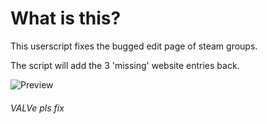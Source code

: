 # What is this?
This userscript fixes the bugged edit page of steam groups.

The script will add the 3 'missing' website entries back.

![Preview](https://trlx.xyz/FixForSteamGroupEdit.png)


###### VALVe pls fix

